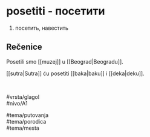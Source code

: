 # posetiti - посетити

1. посетить, навестить

## Rečenice

Posetili smo [[muzej]] u [[Beograd|Beogradu]].

[[sutra|Sutra]] ću posetiti [[baka|baku]] i [[deka|deku]].

<br>

#vrsta/glagol  
#nivo/A1  

#tema/putovanja  
#tema/porodica  
#tema/mesta  
